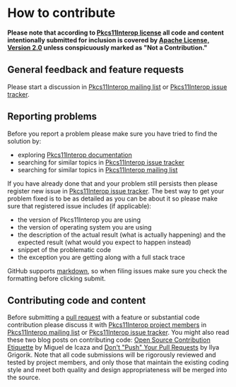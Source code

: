 # How to contribute

**Please note that according to [Pkcs11Interop license](LICENSE.md) all code and content intentionally submitted for inclusion is covered by [Apache License, Version 2.0](http://www.apache.org/licenses/LICENSE-2.0) unless conspicuously marked as "Not a Contribution."**

## General feedback and feature requests

Please start a discussion in [Pkcs11Interop mailing list](https://groups.google.com/d/forum/pkcs11interop) or [Pkcs11Interop issue tracker](https://github.com/Pkcs11Interop/Pkcs11Interop/issues).

## Reporting problems

Before you report a problem please make sure you have tried to find the solution by:

* exploring [Pkcs11Interop documentation](https://github.com/Pkcs11Interop/Pkcs11Interop#documentation)
* searching for similar topics in [Pkcs11Interop issue tracker](https://github.com/Pkcs11Interop/Pkcs11Interop/issues)
* searching for similar topics in [Pkcs11Interop mailing list](https://groups.google.com/d/forum/pkcs11interop)

If you have already done that and your problem still persists then please register new issue in [Pkcs11Interop issue tracker](https://github.com/Pkcs11Interop/Pkcs11Interop/issues). The best way to get your problem fixed is to be as detailed as you can be about it so please make sure that registered issue includes (if applicable):

* the version of Pkcs11Interop you are using
* the version of operating system you are using
* the description of the actual result (what is actually happening) and the expected result (what would you expect to happen instead)
* snippet of the problematic code
* the exception you are getting along with a full stack trace

GitHub supports [markdown](https://help.github.com/articles/github-flavored-markdown/), so when filing issues make sure you check the formatting before clicking submit.

## Contributing code and content

Before submitting a [pull request](https://help.github.com/articles/using-pull-requests) with a feature or substantial code contribution please discuss it with [Pkcs11Interop project members](https://github.com/orgs/Pkcs11Interop/people) in [Pkcs11Interop mailing list](https://groups.google.com/d/forum/pkcs11interop) or [Pkcs11Interop issue tracker](https://github.com/Pkcs11Interop/Pkcs11Interop/issues). You might also read these two blog posts on contributing code: [Open Source Contribution Etiquette](http://tirania.org/blog/archive/2010/Dec-31.html) by Miguel de Icaza and [Don't "Push" Your Pull Requests](https://www.igvita.com/2011/12/19/dont-push-your-pull-requests/) by Ilya Grigorik. Note that all code submissions will be rigorously reviewed and tested by project members, and only those that maintain the existing coding style and meet both quality and design appropriateness will be merged into the source.
